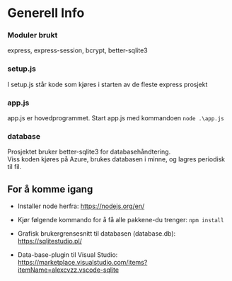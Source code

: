 # Generell Info

### Moduler brukt
express, express-session, bcrypt, better-sqlite3

### setup.js
I setup.js står kode som kjøres i starten av de fleste express prosjekt

### app.js
app.js er hovedprogrammet. Start app.js med kommandoen ```node .\app.js```

### database
Prosjektet bruker better-sqlite3 for databasehåndtering.  
Viss koden kjøres på Azure, brukes databasen i minne, og
lagres periodisk til fil.


## For å komme igang
- Installer node herfra: https://nodejs.org/en/

- Kjør følgende kommando for å få alle pakkene-du trenger:
```npm install```

- Grafisk brukergrensesnitt til databasen (database.db):
https://sqlitestudio.pl/

- Data-base-plugin til Visual Studio:
https://marketplace.visualstudio.com/items?itemName=alexcvzz.vscode-sqlite